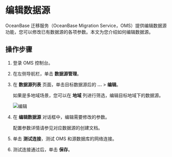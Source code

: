 # 编辑数据源

OceanBase 迁移服务（OceanBase Migration Service，OMS）提供编辑数据源功能，您可以修改已有数据源的各项参数。本文为您介绍如何编辑数据源。

## 操作步骤

1. 登录 OMS 控制台。

2. 在左侧导航栏，单击 **数据源管理**。

3. 在 **数据源列表** 页面，单击目标数据源后的 **...** \> **编辑**。

   如果是多地域场景，您可以在 **地域** 列进行筛选，编辑目标地域下的数据源。

   ![编辑](https://help-static-aliyun-doc.aliyuncs.com/assets/img/zh-CN/5753491361/p312629.png)

4. 在 **编辑数据源** 对话框中，编辑需要修改的参数。

   配置参数详情请参见对应数据源的创建文档。

5. 单击 **测试连接**，测试 OMS 和源数据库的网络连接。

6. 测试连接通过后，单击 **保存**。
